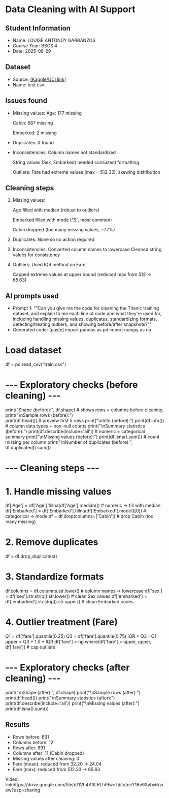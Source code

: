 # Data Cleaning with AI Support

## Student Information
- Name: LOUISE ANTONDY GARBANZOS
- Course Year: BSCS 4
- Date: 2025-08-29

## Dataset
- Source: [\[Kaggle/UCI link\]](https://www.kaggle.com/competitions/titanic/data)
- Name: test.csv

## Issues found
- Missing values:
    Age: 177 missing

    Cabin: 687 missing

    Embarked: 2 missing

- Duplicates: 0 found
- Inconsistencies:
    Column names not standardized

    String values (Sex, Embarked) needed consistent formatting

    Outliers: Fare had extreme values (max = 512.33), skewing distribution

## Cleaning steps
1. Missing values:

    Age filled with median (robust to outliers)

    Embarked filled with mode (“S”, most common)

    Cabin dropped (too many missing values, ~77%)

2. Duplicates: None so no action required
3. Inconsistencies:
    Converted column names to lowercase
    Cleaned string values for consistency
4. Outliers:
    Used IQR method on Fare

    Capped extreme values at upper bound (reduced max from 512 → 65.63)

## AI prompts used
- Prompt 1: ""Can you give me the code for cleaning the Titanic training dataset, and explain to me each line of code and what they're used for, including handling missing values, duplicates, standardizing formats, detecting/treating outliers, and showing before/after snapshots?""
- Generated code: (paste)
 import pandas as pd
import numpy as np

# Load dataset
df = pd.read_csv("train.csv")

# --- Exploratory checks (before cleaning) ---
print("Shape (before):", df.shape)         # shows rows × columns before cleaning
print("\nSample rows (before):")           
print(df.head())                           # preview first 5 rows
print("\nInfo (before):")
print(df.info())                           # column data types + non-null counts
print("\nSummary statistics (before):")
print(df.describe(include='all'))          # numeric + categorical summary
print("\nMissing values (before):")
print(df.isna().sum())                     # count missing per column
print("\nNumber of duplicates (before):", df.duplicated().sum())

# --- Cleaning steps ---
# 1. Handle missing values
df['Age'] = df['Age'].fillna(df['Age'].median())     # numeric → fill with median
df['Embarked'] = df['Embarked'].fillna(df['Embarked'].mode()[0])  # categorical → mode
df = df.drop(columns=['Cabin'])                      # drop Cabin (too many missing)

# 2. Remove duplicates
df = df.drop_duplicates()

# 3. Standardize formats
df.columns = df.columns.str.lower()                  # column names → lowercase
df['sex'] = df['sex'].str.strip().str.lower()        # clean Sex values
df['embarked'] = df['embarked'].str.strip().str.upper()  # clean Embarked codes

# 4. Outlier treatment (Fare)
Q1 = df['fare'].quantile(0.25)
Q3 = df['fare'].quantile(0.75)
IQR = Q3 - Q1
upper = Q3 + 1.5 * IQR
df['fare'] = np.where(df['fare'] > upper, upper, df['fare'])  # cap outliers

# --- Exploratory checks (after cleaning) ---
print("\nShape (after):", df.shape)
print("\nSample rows (after):")
print(df.head())
print("\nSummary statistics (after):")
print(df.describe(include='all'))
print("\nMissing values (after):")
print(df.isna().sum())


## Results
- Rows before: 891
- Columns before: 12
- Rows after: 891
- Columns after: 11 (Cabin dropped)
- Missing values after cleaning: 0
- Fare (mean): reduced from 32.20 → 24.04
- Fare (max): reduced from 512.33 → 65.63

Video: linkhttps://drive.google.com/file/d/1Vh4KfILBLht9wcTjbtqtecY1Bv9Xybx6/view?usp=sharing